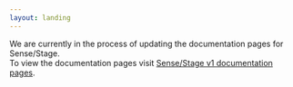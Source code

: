 ```yaml
---
layout: landing
---
```


We are currently in the process of updating the documentation pages for Sense/Stage.
<br />
To view the documentation pages visit <a href="/sensestage-v1/">Sense/Stage v1 documentation pages</a>.


<div class="row">

  <!-- a id="sensestagev2-splash" class="column" href="sensestage-v2"></a -->

</div>
